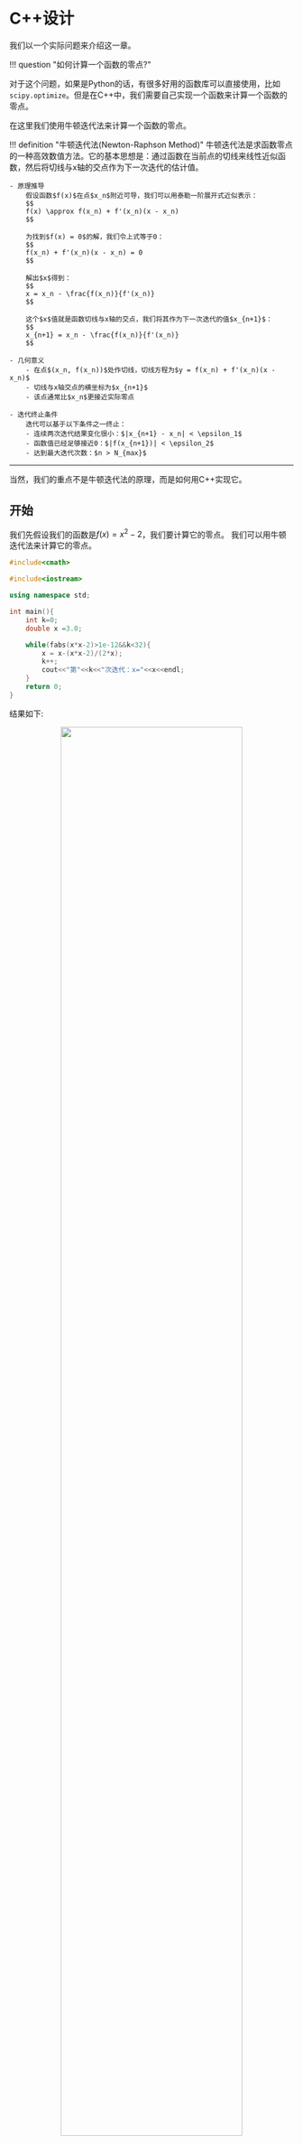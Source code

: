 # C++设计

我们以一个实际问题来介绍这一章。

!!! question "如何计算一个函数的零点?"

对于这个问题，如果是Python的话，有很多好用的函数库可以直接使用，比如`scipy.optimize`。但是在C++中，我们需要自己实现一个函数来计算一个函数的零点。

在这里我们使用牛顿迭代法来计算一个函数的零点。

!!! definition "牛顿迭代法(Newton-Raphson Method)"
    牛顿迭代法是求函数零点的一种高效数值方法。它的基本思想是：通过函数在当前点的切线来线性近似函数，然后将切线与x轴的交点作为下一次迭代的估计值。

    - 原理推导
        假设函数$f(x)$在点$x_n$附近可导，我们可以用泰勒一阶展开式近似表示：
        $$
        f(x) \approx f(x_n) + f'(x_n)(x - x_n)
        $$

        为找到$f(x) = 0$的解，我们令上式等于0：
        $$
        f(x_n) + f'(x_n)(x - x_n) = 0
        $$

        解出$x$得到：
        $$
        x = x_n - \frac{f(x_n)}{f'(x_n)}
        $$

        这个$x$值就是函数切线与x轴的交点，我们将其作为下一次迭代的值$x_{n+1}$：
        $$
        x_{n+1} = x_n - \frac{f(x_n)}{f'(x_n)}
        $$

    - 几何意义
        - 在点$(x_n, f(x_n))$处作切线，切线方程为$y = f(x_n) + f'(x_n)(x - x_n)$
        - 切线与x轴交点的横坐标为$x_{n+1}$
        - 该点通常比$x_n$更接近实际零点

    - 迭代终止条件
        迭代可以基于以下条件之一终止：
        - 连续两次迭代结果变化很小：$|x_{n+1} - x_n| < \epsilon_1$
        - 函数值已经足够接近0：$|f(x_{n+1})| < \epsilon_2$
        - 达到最大迭代次数：$n > N_{max}$

---

当然，我们的重点不是牛顿迭代法的原理，而是如何用C++实现它。

## 开始

我们先假设我们的函数是$f(x) = x^2 - 2$，我们要计算它的零点。
我们可以用牛顿迭代法来计算它的零点。

```cpp
#include<cmath>

#include<iostream>

using namespace std;

int main(){
    int k=0;
    double x =3.0;

    while(fabs(x*x-2)>1e-12&&k<32){
        x = x-(x*x-2)/(2*x);
        k++;
        cout<<"第"<<k<<"次迭代：x="<<x<<endl;
    }
    return 0;
}
```

结果如下:
<div align="center">
    <img src="../../../image/i181.png" width="80%">
</div>

可以看到，收敛得非常快(前提是初始值选得好)，逼近了$\sqrt{2}$。

## 进一步

在这个程序中国，有一些超参数存在。超参数指的是那些在程序运行前需要设定的参数。比如：

- 初始值`x`

- 最大迭代次数

- 精度`1e-12`

我们把上面的程序分装到一个类`NewtonSolver`中。

```cpp
#include<cmath>

#include<iostream>

using namespace std;


class NewtonSolver{

private:
    int max_iter;
    double tolerance;
    double a;
    double x;
    int k;

public:
    NewtonSolver(int max_iter, double tolerance, double a) : max_iter(max_iter), tolerance(tolerance), a(a),k(0) {}

    void print() {
        cout<<"第"<<k<<"次迭代：x="<<x<<endl;
    }
    double f(double x) {
        return x * x - a;
    }
    double f_prime(double x) {
        return 2 * x;
    }
    void solve(double x0) {
        x = x0;
        while (fabs(f(x)) > tolerance && k < max_iter) {
            x = x - f(x) /f_prime(x);
            k++;
            print();
        }
    }

};
int main(){
    int max_iter = 32;
    double tolerance = 1e-12;
    double a = 10.0;
    double x = 1.0;

    NewtonSolver solver(max_iter, tolerance, a);
    solver.solve(x);
    return 0;
}
```

这样就清爽多了。

## 然后

现在我们思考一个问题。在这个类中，`solve`函数实际上和具体情况无关,也就是说,不管计算什么函数的零点.`solve`函数都不用改.

那真正需要用户输入的是什么呢?

其实就是我们的函数`f`和它的导数`f_prime`。

总的来说,这个类有抽象部分与具体部分两种,那么在设计中,我们应该把抽象部分和具体部分分开,这样就可以实现代码的复用。

我们把`f`和`f_prime`函数做成纯虚函数,然后让用户继承这个类,实现自己的`f`和`f_prime`函数。
```cpp
virtual double f(double x) =0;
virtual double f_prime(double x) =0;
```
然后我们就需要实现这两个虚函数,才能求解.

我们搞一个继承类`SqrtSolver`,来求解`f(x) = x^2 - a`的零点.

```cpp
#include<cmath>

#include<iostream>

using namespace std;


class NewtonSolver{

private:
    int max_iter;
    double tolerance;
    double x;
    int k;

    virtual double f(double x) =0;
    virtual double f_prime(double x) =0;

public:
    NewtonSolver(int max_iter, double tolerance) : max_iter(max_iter), tolerance(tolerance),k(0) {}

    void print() {
        cout<<"第"<<k<<"次迭代：x="<<x<<" f(x)="<<f(x)<<endl;
    }
   
    void solve(double x0) {
        x = x0;
        while (fabs(f(x)) > tolerance && k < max_iter) {
            x = x - f(x) /f_prime(x);
            k++;
            print();
        }
    }

};

class SqrtSolver : public NewtonSolver {
private:
    double a;
    double f(double x) override {
        return x * x - a;
    }

    double f_prime(double x) override {
        return 2 * x;
    }
public:
    SqrtSolver(int max_iter, double tolerance, double a) : NewtonSolver(max_iter, tolerance), a(a) {}
};
int main(){
    int max_iter = 32;
    double tolerance = 1e-12;
    double a = 10.0;
    double x = 1.0;

    SqrtSolver solver(max_iter, tolerance,a);
    solver.solve(x);
    return 0;
}
```

这样设计有什么意义呢?

- 所有求解零点的函数都需要使用牛顿迭代法,所以我们把这个函数在基类里实现

- 不同函数之间的差别只有`f`和`f_prime`函数,所以我们把这两个函数做成虚函数,让用户实现

- 这样我们就可以实现代码的复用,而不需要重复实现`solve`函数

- 因此,在设计过程中,我们需要思考,需求会变在什么地方,那么我们就把这部分抽象出来,做成虚函数,让用户实现

## 继续

我们写一个类,来计算形如`f(x) = x^n - a`的零点,也就是`n`次方根.

```cpp
#include<cmath>

#include<iostream>

using namespace std;


class NewtonSolver{

private:
    int max_iter;
    double tolerance;
    double x;
    int k;

    virtual double f(double x) =0;
    virtual double f_prime(double x) =0;

public:
    NewtonSolver(int max_iter, double tolerance) : max_iter(max_iter), tolerance(tolerance),k(0) {}

    void print() {
        cout<<"第"<<k<<"次迭代：x="<<x<<" f(x)="<<f(x)<<endl;
    }
   
    void solve(double x0) {
        x = x0;
        while (fabs(f(x)) > tolerance && k < max_iter) {
            x = x - f(x) /f_prime(x);
            k++;
            print();
        }
    }

};

class SqrtSolver : public NewtonSolver {
private:
    double a;
    double f(double x) override {
        return x * x - a;
    }

    double f_prime(double x) override {
        return 2 * x;
    }
public:
    SqrtSolver(int max_iter, double tolerance, double a) : NewtonSolver(max_iter, tolerance), a(a) {}
};
class Nthsolver: public NewtonSolver{
private:
    int n;
    double a;
    double f(double x) override{
        return pow(x,n)-a;
    }
    double f_prime(double x) override{
        return n*pow(x,n-1);
    }
public:
Nthsolver(int max_iter,double tolerance, int n,double a):n(n),a(a),NewtonSolver(max_iter,tolerance) {}
};
int main(){
    int max_iter = 32;
    double tolerance = 1e-12;
    double a = 10.0;
    int n=4;
    double x = 1.0;

    Nthsolver solver(max_iter, tolerance,n,a);
    solver.solve(x);
    return 0;
}
```

结果如下:
<div align="center">
    <img src="../../../image/i182.png" width="80%">
</div>